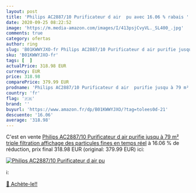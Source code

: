 ```yaml
---
layout: post
title: 'Philips AC2887/10 Purificateur d air  pu avec 16.06 % rabais '
date: 2020-09-25 08:22:52
image: 'https://m.media-amazon.com/images/I/413psjCvyVL._SL400_.jpg'
comments: true
category: ofertas
author: ring
slug: 'B01KWWYJXO-fr Philips AC2887/10 Purificateur d air purifie jusqu à 79 m²...'
sku: 'B01KWWYJXO-fr'
tags: [  ]
actualPrice: 318.98 EUR
currency: EUR
price: 318.98
comparePrice: 379.99 EUR
prodname: 'Philips AC2887/10 Purificateur d air  purifie jusqu à 79 m²  triple filtration  affichage des particules fines en temps réel'
country: 'fr'
flag: '🇫🇷'
brand: ''
buyurl: 'https://www.amazon.fr/dp/B01KWWYJXO/?tag=tolees0d-21'
descuento: '16.06'
average: '318.98'
---
```


C'est en vente [Philips AC2887/10 Purificateur d air  purifie jusqu à 79 m²  triple filtration  affichage des particules fines en temps réel](https://www.amazon.fr/dp/B01KWWYJXO/?tag=tolees0d-21)  à  16.06 % de réduction, prix final  318.98 EUR (original: 379.99 EUR) ici:

[![Philips AC2887/10 Purificateur d air  pu](https://m.media-amazon.com/images/I/413psjCvyVL._SL400_.jpg)](https://www.amazon.fr/dp/B01KWWYJXO/?tag=tolees0d-21)

ℹ️:


[🛒 Achète-le!!](https://www.amazon.fr/dp/B01KWWYJXO/?tag=tolees0d-21)
